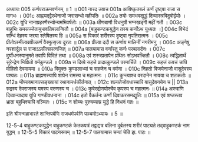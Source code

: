 अध्यायः 005
कर्णपराक्रमवर्णनम् ॥ 1 ॥
001	नारद उवाच 
001a	आविष्कृतबलं कर्णं दृष्ट्वा राजा स मागधः ।
001c	आह्वयद्द्वैरथेनाजौ जरासन्धो महीपतिः ॥
002a	तयोः समभवद्युद्धं दिव्यास्त्रविदुषोर्द्वयोः ।
002c	युधि नानाप्रहरणैरन्योन्यमभिवर्षतोः ॥
003a	क्षीणबाणौ विधनुषौ भग्नखड्गौ महीं गतौ ।
003c	बाहुभिः समसज्जेतामुभावतिबलान्वितौ ॥
004a	[बाहुकण्टकयुद्धेन तस्य कर्णोऽथ युध्यतः ।]
004c	विभेदं सन्धिं देहस्य जरया श्लेषितस्य हि ॥
005a	स विकारं शरीरस्य दृष्ट्वा नृपतिरात्मनः ।
005c	प्रीतोऽस्मीत्यब्रवीत्कर्णं वैरमुत्सृज्य दूरतः ॥
006a	प्रीत्या ददौ स कर्णाय मालिनीं नगरीमनु ।
006c	अङ्गेषु नरशार्दूल स राजाऽऽसीत्सपत्नजित् ॥
007a	पालयामास वर्णांस्तु कर्णः परबलार्दनः ।
007c	दुर्योधनस्यानुमते तवापि विदितं तथा ॥
008a	एवं शस्त्रप्रतापेन प्रथितः सोऽभवत्क्षितौ ।
008c	त्वद्धितार्थं सुरेन्द्रेण भिक्षितो वर्मकुण्डले ॥
009a	स दिव्ये सहजे प्रादात्कुण्डले परमार्चिते ।
009c	सहजं कवचं चापि मोहितो देवमायया ॥
010a	विमुक्तः कुण्डलाभ्यां च सहजेन च वर्मणा ।
010c	निहतो विजयेनाजौ वासुदेवस्य पश्यतः ॥
011a	ब्राह्मणस्यापि शापेन रामस्य च महात्मनः ।
011c	कुन्त्याश्च वरदानेन मायया च शतक्रतोः ॥
012a	भीष्मावमानात्सङ्ख्यायां रथानामर्धकीर्तनात् ।
012c	शल्यतेजोवधाच्चापि वासुदेवनयेन च ||
013a	रुद्रस्य देवराजस्य यमस्य वरुणस्य च ।
013c	कुबेरद्रोणयोश्चैव कृपस्य च महात्मनः ॥
014a	अस्त्राणि दिव्यान्यादाय युधि गाण्डीवधन्वना ।
014c	हतो वैकर्तनः कर्णो दिवाकरसमद्युतिः ॥
015a	एवं शप्तस्तव भ्राता बहुभिश्चापि वञ्चितः ।
015c	न शोच्यः पुरुषव्याघ्र युद्धे हि निधनं गतः ॥ 

इति श्रीमन्महाभारते शान्तिपर्वणि राजधर्मपर्वणि पञ्चमोऽध्यायः ॥ 5 ॥

12-5-4 बाहुकण्टकयुद्धेन बाहुकण्टकं केतकपत्रं तद्वद्यत्र बलिना दुर्बलस्य शरीरं पाट्यते तद्बाहुकण्टकं नाम युद्धम् ॥ 12-5-5 विकारं पाटनरूपम् ॥ 12-5-7 पालयामास चम्पां चेति झ. पाठः ॥
